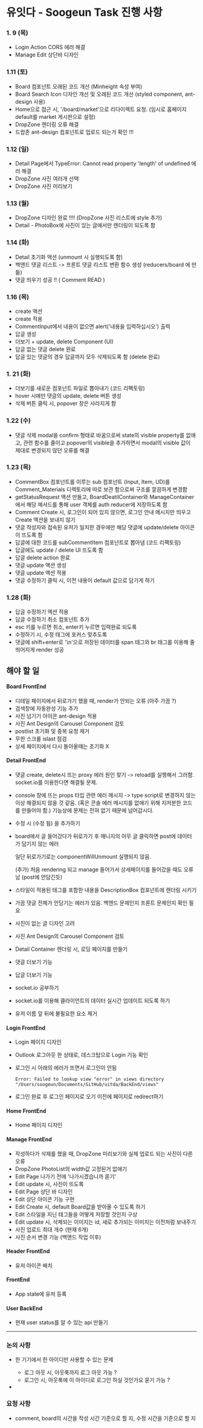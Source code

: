 # 유잇다 - Soogeun Task 진행 사항



### 1. 9 (목)

* Login Action CORS 에러 해결
* Manage Edit 상단바 디자인



### 1.11 (토)

* Board 컴포넌트 오래된 코드 개선 (Minheight 속성 부여)
* Board Search Icon 디자인 개선 및 오래된 코드 개선 (styled component, ant-design 사용)
* Home으로 접근 시, '/board/market'으로 리다이렉트 요청. (임시로 홈페이지 default를 market 게시판으로 설정)
* DropZone 렌더링 오류 해결
* 드랍존 ant-design 컴포넌트로 업로드 되는거 확인 !!!



### 1.12 (일)

* Detail Page에서 TypeError: Cannot read property 'length' of undefined 에러 해결
* DropZone 사진 여러개 선택
* DropZone 사진 미리보기



### 1.13 (월)

* DropZone 디자인 완료 !!!! (DropZone 사진 리스트에 style 추가)
* Detail - PhotoBox에 사진이 있는 글에서만 렌더링이 되도록 함



### 1.14 (화)

* Detail 초기화 액션 (unmount 시 실행되도록 함)
* 백앤드 댓글 리스트 -> 프론트 댓글 리스트 변환 함수 생성 (reducers/board 에 만듦)
* 댓글 띄우기 성공 !! ( Comment READ )



### 1.16 (목)

* create 액션
* create 적용
* CommentInput에서 내용이 없으면 alert('내용을 입력하십시오') 출력
* 답글 생성
* 더보기 + update, delete Component (UI)
* 답글 없는 댓글 delete 완료
* 답글 있는 댓글의 경우 답글까지 모두 삭제되도록 함 (delete 완료)



### 1. 21 (화)

* 더보기를 새로운 컴포넌트 파일로 뽑아내기 (코드 리펙토링)
* hover 시에만 댓글의 update, delete 버튼 생성
* 삭제 버튼 클릭 시, popover 창은 사라지게 함



### 1.22 (수)

* 댓글 삭제 modal을 confirm 형태로 바꿈으로써 state의 visible property를 없애고, 관련 함수를 줄이고
  popover의 visible을 추가하면서 modal의 visible 값이 제대로 변경되지 않던 오류를 해결 



### 1.23 (목)

* CommentBox 컴포넌트를 이루는 sub 컴포넌트 (Input, Item, UD)를 Comment_Materials 디렉토리에 따로 보관 함으로써 구조를 깔끔하게 변경함
* getStatusRequest 액션 만들고, BoardDeatilContainer와 ManageContainer에서 해당 메서드를 통해 user 객체를 auth reducer에 저장하도록 함
* Comment Create 시, 로그인이 되어 있지 않으면, 로그인 안내 메시지만 띄우고 Create 액션을 보내지 않기
* 댓글 작성자와 접속된 유저가 일치한 경우에만 해당 댓글에 update/delete 아이콘이 뜨도록 함
* 답글에 대한 코드를 subCommentItem 컴포넌트로 뽑아냄 (코드 리팩토링)
* 답글에도 update / delete UI 뜨도록 함
* 답글 delete action 완료
* 댓글 update 액션 생성
* 댓글 update 액션 적용
* 댓글 수정하기 클릭 시, 이전 내용이 default 값으로 담기게 하기



### 1.28 (화)

* 답글 수정하기 액션 적용 
* 답글 수정하기 취소 컴포넌트 추가
* esc 키를 누르면 취소, enter키 누르면 입력완료 되도록
* 수정하기 시, 수정 태그에 포커스 맞추도록
* 댓글에 shift+enter로 '\n'으로 저장된 데이터를 span 태그와 br 태그를 이용해 줄 띄어지게 render 성공





## 해야 할 일

#### Board FrontEnd

* 디테일 페이지에서 뒤로가기 했을 때, render가 안되는 오류 (아주 가끔 ?)
* 검색창에 자동완성 기능 추가
* 사진 넘기기 아이콘 ant-design 적용
* 사진 Ant Design의 Carousel Component 검토
* postlist 초기화 및 중복 요청 제거
* 무한 스크롤 islast 점검
* 상세 페이지에서 다시 돌아올때는 초기화 X



#### Detail FrontEnd

* 댓글 create, delete시 뜨는 proxy 에러 원인 찾기 -> reload를 실행해서 그러함. socket.io를 이용한다면 해결될 문제.

* console 창에 뜨는 props 타입 관련 에러 메시지 -> type script로 변경하지 않는 이상 해결되지 않을 것 같음. (혹은 콘솔 에러 메시지를 없애기 위해 지저분한 코드를 만들어야 함.)
  기능상에 문제는 전혀 없기 때문에 넘어갑시다.

  
  
* 수정 시 (수정 됨) 을 추가하기

* board에서 글 들어갔다가 뒤로가기 후 매니지의 아무 글 클릭하면 post에 데이터가 담기지 않는 에러

  일단 뒤로가기로는 componentWillUnmount 실행되지 않음.

  (추가) 처음 rendering 되고 manage 들어가서 상세페이지를 들어갔을 때도 오류남 (post에 안담긴듯)

* 스타일이 적용된 태그를 포함한 내용을 DescriptionBox 컴포넌트에 렌더링 시키기

* 가끔 댓글 전체가 안담기는 에러가 있음. 백엔드 문제인지 프론트 문제인지 확인 필요

  

* 사진이 없는 글 디자인 고려

* 사진 Ant Design의 Carousel Component 검토

* Detail Container 렌더링 시, 로딩 페이지를 만들기

* 댓글 더보기 기능

* 답글 더보기 기능

* socket.io 공부하기

* socket.io를 이용해 클라이언트의 데이터 실시간 업데이트 되도록 하기

* 유저 이름 앞 뒤에 불필요한 요소 제거



#### Login FrontEnd

* Login 페이지 디자인

* Outlook 로그아웃 한 상태로, 데스크탑으로 Login 기능 확인

* 로그인 시 아래의 에러가 뜨면서 로그인이 안됨

  ```
  Error: Failed to lookup view "error" in views directory "/Users/soogeun/Documents/GitHub/uitda/BackEnd/views"
  ```

* 로그인 완료 후 로그인 페이지로 오기 이전에 페이지로 redirect하기






#### Home FrontEnd

* Home 페이지 디자인



#### Manage FrontEnd

* 작성하다가 삭제를 했을 때, DropZone 미리보기와 실제 업로드 되는 사진이 다른 오류
* DropZone PhotoList의 width값 고정된거 없애기
* Edit Page 나가기 전에 '나가시겠습니까 묻기'
* Edit update 시, 사진이 뜨도록
* Edit Page 상단 바 디자인
* Edit 상단 아이콘 기능 구현
* Edit Create 시, default Board값을 받아올 수 있도록 하기
* Edit 스타일을 지닌 태그들을 어떻게 저장할 것인지 구상
* Edit update 시, 삭제되는 이미지는 id, 새로 추가되는 이미지는 이전처럼 보내주기
* 사진 업로드 최대 개수 (현재 6개)
* 사진 순서 변경 기능 (백앤드 작업 이후)



#### Header FrontEnd

* 유저 아이콘 배치



#### FrontEnd

* App state에 유저 등록



#### User BackEnd

* 현재 user status를 알 수 있는 api 만들기



---

### 논의 사항

* 한 기기에서 한 아이디만 사용할 수 있는 문제

  * 로그 아웃 시, 아웃룩까지 로그 아웃 가능 ?
  * 로그인 시, 아웃룩에 이 아이디로 로그인 하실 것인가요 묻기 가능 ?

* 





### 요청 사항

* comment, board의 시간을 작성 시간 기준으로 할 지, 수정 시간을 기준으로 할 지

